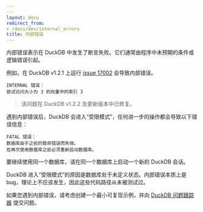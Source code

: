 ```yaml
---
---
layout: docu
redirect_from:
- /docs/dev/internal_errors
title: 内部错误
---
```


内部错误表示在 DuckDB 中发生了断言失败。它们通常由程序中未预期的条件或逻辑错误引起。

例如，在 DuckDB v1.2.1 上运行 [issue 17002](https://github.com/duckdb/duckdb/issues/17002) 会导致内部错误。

```console
INTERNAL 错误：
尝试访问大小为 3 的向量中的索引 3
```

> 该问题在 DuckDB v1.2.2 及更新版本中已修复。

遇到内部错误后，DuckDB 会进入“受限模式”，任何进一步的操作都会导致以下错误信息：

```console
FATAL 错误：
数据库由于之前的致命错误而失效。
在再次使用数据库之前必须重新启动数据库。
```

要继续使用同一个数据库，请在同一个数据库上启动一个新的 DuckDB 会话。

DuckDB 进入“受限模式”的原因是数据库处于未定义状态。内部错误本质上是 bug，理论上不应该发生，因此这些代码路径从未被测试过。

如果您遇到内部错误，请考虑创建一个最小可复现示例，并向 [DuckDB 问题跟踪器](https://github.com/duckdb/duckdb/issues/new/choose) 提交问题。